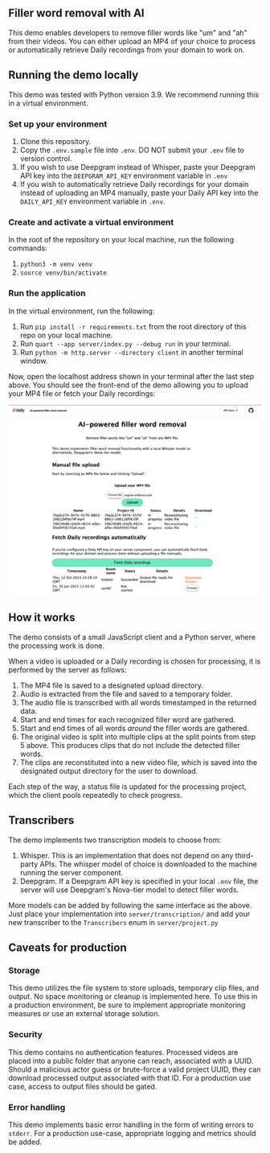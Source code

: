 
## Filler word removal with AI

This demo enables developers to remove filler words like "um" and "ah" from their videos. You can either upload an MP4 of your choice to process or automatically retrieve Daily recordings from your domain to work on.

## Running the demo locally

This demo was tested with Python version 3.9. We recommend running this in a virtual environment.

### Set up your environment

1. Clone this repository.
1. Copy the `.env.sample` file into `.env`. DO NOT submit your `.env` file to version control.
1. If you wish to use Deepgram instead of Whisper, paste your Deepgram API key into the `DEEPGRAM_API_KEY` environment variable in `.env`
1. If you wish to automatically retrieve Daily recordings for your domain instead of uploading an MP4 manually, paste your Daily API key into the `DAILY_API_KEY` environment variable in `.env`.

### Create and activate a virtual environment

In the root of the repository on your local machine, run the following commands:

1. `python3 -m venv venv`
1. `source venv/bin/activate`

### Run the application

In the virtual environment, run the following: 

1. Run `pip install -r requirements.txt` from the root directory of this repo on your local machine.
1. Run `quart --app server/index.py --debug run` in your terminal.
1. Run `python -m http.server --directory client` in another terminal window.

Now, open the localhost address shown in your terminal after the last step above. You should see the front-end of the demo allowing you to upload your MP4 file or fetch your Daily recordings:

![Screenshot of filler word removal web app](screenshot.png)

## How it works

The demo consists of a small JavaScript client and a Python server, where the processing work is done.

When a video is uploaded or a Daily recording is chosen for processing, it is performed by the server as follows:

1. The MP4 file is saved to a designated upload directory.
2. Audio is extracted from the file and saved to a temporary folder.
3. The audio file is transcribed with all words timestamped in the returned data.
4. Start and end times for each recognized filler word are gathered.
5. Start and end times of all words _around_ the filler words are gathered.
6. The original video is split into multiple clips at the split points from step 5 above. This produces clips that do not include the detected filler words.
7. The clips are reconstituted into a new video file, which is saved into the designated output directory for the user to download.

Each step of the way, a status file is updated for the processing project, which the client pools repeatedly to check progress.

## Transcribers 

The demo implements two transcription models to choose from:

1. Whisper. This is an implementation that does not depend on any third-party APIs. The whisper model of choice is downloaded to the machine running the server component.
2. Deepgram. If a Deepgram API key is specified in your local `.env` file, the server will use Deepgram's Nova-tier model to detect filler words.

More models can be added by following the same interface as the above. Just place your implementation into `server/transcription/` and add your new transcriber to the `Transcribers` enum in `server/project.py`

## Caveats for production

### Storage

This demo utilizes the file system to store uploads, temporary clip files, and output. No space monitoring or cleanup is implemented here. To use this in a production environment, be sure to implement appropriate monitoring measures or use an external storage solution.

### Security

This demo contains no authentication features. Processed videos are placed into a public folder that anyone can reach, associated with a UUID. Should a malicious actor  guess or brute-force a valid project UUID, they can download processed output associated with that ID. For a production use case, access to output files should be gated.

### Error handling

This demo implements basic error handling in the form of writing errors to `stderr`. For a production use-case, appropriate logging and metrics should be added.